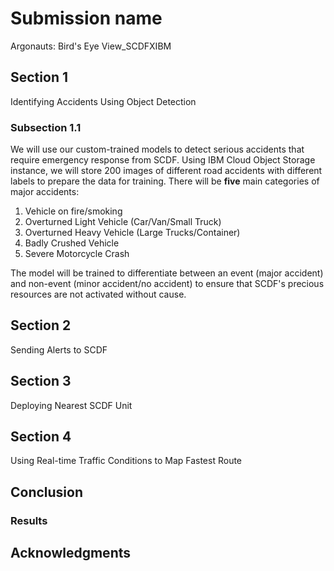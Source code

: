 # Submission name
Argonauts: Bird's Eye View_SCDFXIBM

## Section 1
Identifying Accidents Using Object Detection

### Subsection 1.1
We will use our custom-trained models to detect serious accidents that require emergency response from SCDF. Using IBM Cloud Object Storage instance, we will store 200 images of different road accidents with different labels to prepare the data for training. There will be **five** main categories of major accidents:
1. Vehicle on fire/smoking
2. Overturned Light Vehicle (Car/Van/Small Truck)
3. Overturned Heavy Vehicle (Large Trucks/Container)
4. Badly Crushed Vehicle
5. Severe Motorcycle Crash

The model will be trained to differentiate between an event (major accident) and non-event (minor accident/no accident) to ensure that SCDF's precious resources are not activated without cause. 


## Section 2
Sending Alerts to SCDF

## Section 3 
Deploying Nearest SCDF Unit

## Section 4 
Using Real-time Traffic Conditions to Map Fastest Route



## Conclusion

### Results

## Acknowledgments
